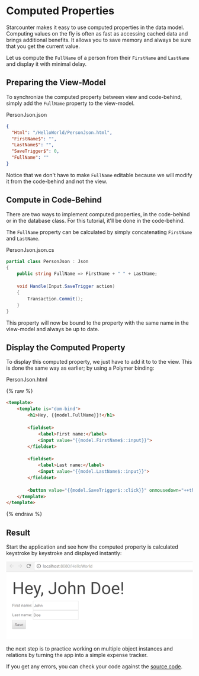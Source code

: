 # Computed Properties

Starcounter makes it easy to use computed properties in the data model. Computing values on the fly is often as fast as accessing cached data and brings additional benefits. It allows you to save memory and always be sure that you get the current value.

Let us compute the `FullName` of a person from their `FirstName` and `LastName` and display it with minimal delay.

## Preparing the View-Model

To synchronize the computed property between view and code-behind, simply add the `FullName` property to the view-model.

<div class="code-name">PersonJson.json</a></div>

```json
{
  "Html": "/HelloWorld/PersonJson.html",
  "FirstName$": "",
  "LastName$": "",
  "SaveTrigger$": 0,
  "FullName": ""
}
```

Notice that we don't have to make `FullName` editable because we will modify it from the code-behind and not the view.

## Compute in Code-Behind

There are two ways to implement computed properties, in the code-behind or in the database class. For this tutorial, it'll be done in the code-behind.

The `FullName` property can be calculated by simply concatenating `FirstName` and `LastName`.

<div class="code-name">PersonJson.json.cs</div>

```cs
partial class PersonJson : Json
{
    public string FullName => FirstName + " " + LastName;

    void Handle(Input.SaveTrigger action)
    {
        Transaction.Commit();
    }
}
```

This property will now be bound to the property with the same name in the view-model and always be up to date.

## Display the Computed Property

To display this computed property, we just have to add it to to the view. This is done the same way as earlier; by using a Polymer binding:

<div class="code-name">PersonJson.html</div>

{% raw %}
```html
<template>
    <template is="dom-bind">
        <h1>Hey, {{model.FullName}}!</h1>

        <fieldset>
            <label>First name:</label>
            <input value="{{model.FirstName$::input}}">
        </fieldset>

        <fieldset>
            <label>Last name:</label>
            <input value="{{model.LastName$::input}}">
        </fieldset>

        <button value="{{model.SaveTrigger$::click}}" onmousedown="++this.value">Save</button>
    </template>
</template>
```
{% endraw %}

## Result

Start the application and see how the computed property is calculated keystroke by keystroke and displayed instantly:

![part 4 gif](/assets/part4resized.gif)

the next step is to practice working on multiple object instances and relations by turning the app into a simple expense tracker.

If you get any errors, you can check your code against the [source code](https://github.com/StarcounterApps/HelloWorld/commit/502f3dbe9b1e76095aa2ec85ae49b5209c72da3f).
